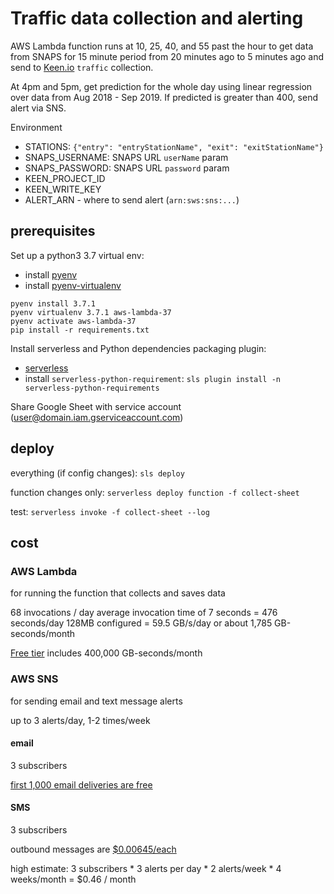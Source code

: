 # Traffic data collection and alerting

AWS Lambda function runs at 10, 25, 40, and 55 past the hour to
get data from SNAPS for 15 minute period from 20 minutes ago to 5 minutes ago
and send to [Keen.io](https://keen.io/) `traffic` collection. 

At 4pm and 5pm, get prediction for the whole day using linear regression over
data from Aug 2018 - Sep 2019. If predicted is greater than 400, send alert via SNS.

Environment

  - STATIONS: `{"entry": "entryStationName", "exit": "exitStationName"}`
  - SNAPS_USERNAME: SNAPS URL `userName` param
  - SNAPS_PASSWORD: SNAPS URL `password` param
  - KEEN_PROJECT_ID
  - KEEN_WRITE_KEY
  - ALERT_ARN - where to send alert (`arn:sws:sns:...`)

## prerequisites

Set up a python3 3.7 virtual env:
  - install [pyenv](https://github.com/pyenv/pyenv)
  - install [pyenv-virtualenv](https://github.com/pyenv/pyenv-virtualenv)

```
pyenv install 3.7.1
pyenv virtualenv 3.7.1 aws-lambda-37
pyenv activate aws-lambda-37
pip install -r requirements.txt
```

Install serverless and Python dependencies packaging plugin:
  - [serverless](https://serverless.com/framework/docs/providers/aws/guide/quick-start/)
  - install `serverless-python-requirement`: `sls plugin install -n serverless-python-requirements`

Share Google Sheet with service account (user@domain.iam.gserviceaccount.com)

## deploy

everything (if config changes): `sls deploy`

function changes only: `serverless deploy function -f collect-sheet`

test: `serverless invoke -f collect-sheet --log`

## cost

### AWS Lambda

for running the function that collects and saves data

68 invocations / day
average invocation time of 7 seconds = 476 seconds/day
128MB configured = 59.5 GB/s/day or about 1,785 GB-seconds/month

[Free tier](https://aws.amazon.com/lambda/pricing/) includes 400,000 GB-seconds/month

### AWS SNS

for sending email and text message alerts

up to 3 alerts/day, 1-2 times/week

#### email

3 subscribers

[first 1,000 email deliveries are free]((https://aws.amazon.com/sns/pricing/))

#### SMS

3 subscribers

outbound messages are [$0.00645/each](https://aws.amazon.com/sns/sms-pricing/)

high estimate: 3 subscribers * 3 alerts per day * 2 alerts/week * 4 weeks/month = $0.46 / month

